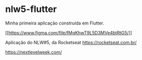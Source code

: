 # nlw5-flutter
Minha primeira aplicação construída em Flutter. 

[[https://www.figma.com/file/fMqKhwT9L5D3MVe4btRtG5/]]

Aplicação do NLW#5, da Rocketseat <https://rocketseat.com.br/>

https://nextlevelweek.com/
